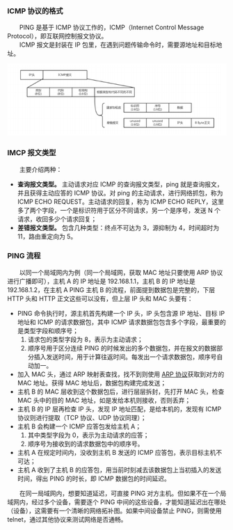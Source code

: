 
### ICMP 协议的格式
　　PING 是基于 ICMP 协议工作的，ICMP（Internet Control Message Protocol），即互联网控制报文协议。<br />
　　ICMP 报文是封装在 IP 包里，在遇到问题传输命令时，需要源地址和目标地址。

![avatar](photo_1.png)

### IMCP 报文类型
　　主要介绍两种：
  
- **查询报文类型。** 主动请求对应 ICMP 的查询报文类型，ping 就是查询报文，并且获得主动应答的 ICMP 协议。对 ping 的主动请求，进行网络抓包，称为 ICMP ECHO REQUEST。主动请求的回复，称为 ICMP ECHO REPLY，这里多了两个字段，一个是标识符用于区分不同请求，另一个是序号，发送 N 个请求，收回多少个请求回复；
- **差错报文类型。** 包含几种类型：终点不可达为 3，源抑制为 4，时间超时为 11，路由重定向为 5。

### PING 流程
　　以同一个局域网内为例（同一个局域网，获取 MAC 地址只要使用 ARP 协议进行广播即可），主机 A 的 IP 地址是 192.168.1.1，主机 B 的 IP 地址是 192.168.1.2，在主机 A PING 主机 B 的流程，前面提到数据包是完整的，下层 HTTP 头和 HTTP 正文这些可以没有，但上层 IP 头和 MAC 头要有：
　　
- PING 命令执行时，源主机首先构建一个 IP 头，IP 头包含源 IP 地址、目标 IP 地址和 ICMP 的请求数据包，其中 ICMP 请求数据包包含多个字段，最重要的是类型字段和顺序号；
    1. 请求包的类型字段为 8，表示为主动请求；
    2. 顺序号用于区分连续 PING 的时候发出的多个数据包，并在报文的数据部分插入发送时间，用于计算往返时间。每发出一个请求数据包，顺序号自动加一。
- 加入 MAC 头，通过 ARP 映射表查找，找不到则使用 [ARP 协议](https://github.com/martin-1992/Network-Protocol-Notes/tree/master/ARP%20%E5%8D%8F%E8%AE%AE%E8%8E%B7%E5%8F%96%20MAC%20%E5%9C%B0%E5%9D%80)获取到对方的 MAC 地址。获得 MAC 地址后，数据包构建完成发送；
- 主机 B 的 MAC 层收到这个数据包后，进行层层拆封，先打开 MAC 头，检查 MAC 头中的目的 MAC 地址，如是发给本机则接收，否则丢弃；
- 主机 B 的 IP 层再检查 IP 头，发现 IP 地址匹配，是给本机的，发现有 ICMP 协议则进行提取（TCP 协议、UDP 协议同理）；
- 主机 B 会构建一个 ICMP 应答包发给主机 A；
    1. 其中类型字段为 0，表示为主动请求的应答；
    2. 顺序号为接收到的请求数据包中的顺序号。
- 主机 A 在规定时间内，没收到主机 B 发送的 ICMP 应答包，表示目标主机不可达；
- 主机 A 收到了主机 B 的应答包，用当前时刻减去该数据包上当初插入的发送时间，得出 PING 的时长，即 ICMP 数据包的时间延迟。


　　在同一局域网内，想要知道延迟，可直接 PING 对方主机。但如果不在一个局域网内，经过多个设备，需要逐个 PING 中间的这些设备，才能知道延迟出在哪处（设备），这需要有一个清晰的网络拓补图。如果中间设备禁止 PING，则需使用 telnet，通过其他协议来测试网络是否通畅。
